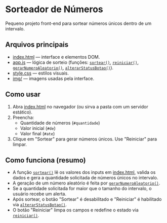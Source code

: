 # Sorteador de Números

Pequeno projeto front-end para sortear números únicos dentro de um intervalo.

## Arquivos principais
- [index.html](index.html) — interface e elementos DOM.
- [app.js](app.js) — lógica de sorteio (funções: [`sortear()`](app.js), [`reiniciar()`](app.js), [`gerarNumeroAleatorio()`](app.js), [`alterarStatusBotao()`](app.js)).
- [style.css](style.css) — estilos visuais.
- [img/](img/) — imagens usadas pela interface.

## Como usar
1. Abra [index.html](index.html) no navegador (ou sirva a pasta com um servidor estático).
2. Preencha:
   - Quantidade de números (`#quantidade`)
   - Valor inicial (`#de`)
   - Valor final (`#ate`)
3. Clique em "Sortear" para gerar números únicos. Use "Reiniciar" para limpar.

## Como funciona (resumo)
- A função [`sortear()`](app.js) lê os valores dos inputs em [index.html](index.html), valida os dados e gera a quantidade solicitada de números únicos no intervalo.
- A geração de um número aleatório é feita por [`gerarNumeroAleatorio()`](app.js).
- Se a quantidade solicitada for maior que o tamanho do intervalo, o usuário recebe um alerta.
- Após sortear, o botão "Sortear" é desabilitado e "Reiniciar" é habilitado via [`alterarStatusBotao()`](app.js).
- O botão "Reiniciar" limpa os campos e redefine o estado via [`reiniciar()`](app.js).